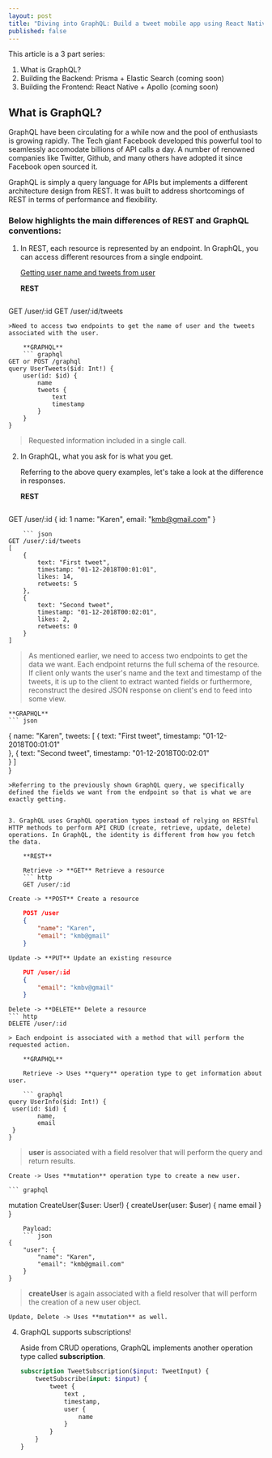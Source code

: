 ```yaml
---
layout: post
title: "Diving into GraphQL: Build a tweet mobile app using React Native + Apollo and Prisma + ElasticSearch (PART 1)"
published: false
---
```


This article is a 3 part series:
1. What is GraphQL?
2. Building the Backend: Prisma + Elastic Search (coming soon)
3. Building the Frontend: React Native + Apollo (coming soon)

## [](#header-2)What is GraphQL?

GraphQL have been circulating for a while now and the pool of enthusiasts is growing rapidly. The Tech giant Facebook developed this powerful tool to seamlessly accomodate billions of API calls a day. A number of renowned companies like Twitter, Github, and many others have adopted it since Facebook open sourced it.

GraphQL is simply a query language for APIs but implements a different architecture design from REST. It was built to address shortcomings of REST in terms of performance and flexibility.

### Below highlights the main differences of REST and GraphQL conventions:
1. In REST, each resource is represented by an endpoint. In GraphQL, you can access different resources from a single endpoint.
    
    <u>Getting user name and tweets from user</u>
    
    **REST**
    ``` http 
GET /user/:id
GET /user/:id/tweets 
```
>Need to access two endpoints to get the name of user and the tweets associated with the user.

    **GRAPHQL**
    ``` graphql
GET or POST /graphql
query UserTweets($id: Int!) {
    user(id: $id) {
        name
        tweets {
            text
            timestamp
        }
    }
}
```
>Requested information included in a single call.


2. In GraphQL, what you ask for is what you get.

    Referring to the above query examples, let's take a look at the difference in responses.

    **REST**
    ``` json 
GET /user/:id
{
    id: 1
    name: "Karen",
    email: "kmb@gmail.com"
}
```
    ``` json
GET /user/:id/tweets
[
    {
        text: "First tweet",
        timestamp: "01-12-2018T00:01:01",
        likes: 14,
        retweets: 5
    },
    {
        text: "Second tweet",
        timestamp: "01-12-2018T00:02:01",
        likes: 2,
        retweets: 0
    }    
]   
```
>As mentioned earlier, we need to access two endpoints to get the data we want. Each endpoint returns the full schema of the resource. If client only wants the user's name and the text and timestamp of the tweets, it is up to the client to extract wanted fields or furthermore, reconstruct the desired JSON response on client's end to feed into some view.

    **GRAPHQL**
    ``` json 
{
    name: "Karen",
    tweets: [
        {
            text: "First tweet",
            timestamp: "01-12-2018T00:01:01"        
        },
        {
            text: "Second tweet",
            timestamp: "01-12-2018T00:02:01"        
        }
    ]    
}
```
>Referring to the previously shown GraphQL query, we specifically defined the fields we want from the endpoint so that is what we are exactly getting.


3. GraphQL uses GraphQL operation types instead of relying on RESTful HTTP methods to perform API CRUD (create, retrieve, update, delete) operations. In GraphQL, the identity is different from how you fetch the data.
    
    **REST**
    
    Retrieve -> **GET** Retrieve a resource
    ``` http
    GET /user/:id
```    
    Create -> **POST** Create a resource
``` json
    POST /user
    {
        "name": "Karen",
        "email": "kmb@gmail"
    }    
```    
    Update -> **PUT** Update an existing resource
``` json
    PUT /user/:id
    {
        "email": "kmbv@gmail"
    }
```    
    Delete -> **DELETE** Delete a resource    
    ``` http    
    DELETE /user/:id
```
> Each endpoint is associated with a method that will perform the requested action.
    
    **GRAPHQL**

    Retrieve -> Uses **query** operation type to get information about user.
    
    ``` graphql
query UserInfo($id: Int!) {
 user(id: $id) {
        name,
        email
 }
}
```
>**user** is associated with a field resolver that will perform the query and return results.

    Create -> Uses **mutation** operation type to create a new user.

    ``` graphql
mutation CreateUser($user: User!) {
  createUser(user: $user) {
        name
        email
  }
}
```
    Payload:
    ``` json
{
    "user": {
        "name": "Karen",
        "email": "kmb@gmail.com"
    }
}    
```
>**createUser** is again associated with a field resolver that will perform the creation of a new user object.
    
    Update, Delete -> Uses **mutation** as well.

4. GraphQL supports subscriptions!

    Aside from CRUD operations, GraphQL implements another operation type called **subscription**.

    ``` graphql
    subscription TweetSubscription($input: TweetInput) {
        tweetSubscribe(input: $input) {
            tweet {
                text ,
                timestamp,
                user {
                    name
                }
            }
        }
    }    
```


   




